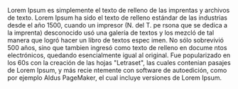 Lorem
 Ipsum es simplemente el texto de relleno de las imprentas y archivos de texto. Lorem Ipsum ha sido el texto de relleno estándar de las industrias desde el año 1500, cuando un impresor (N. del T. pe
 rsona que se
  dedica a la imprenta) 
  desconocido usó una galería de textos y los mezcló de tal manera que logró hacer un libro de textos espec
  imen. No sólo sobrevivió 500 años, sino que tambien ingresó como texto de relleno en docume
  ntos electrónicos, quedando esencialmente igual al original. Fue popularizado
   en los
    60s con la creación de las hojas "Letraset", las cuales contenian pasajes de Lorem Ipsum, y más recie
    ntemente con software de autoedición, como por ejemplo Aldus PageMaker, el cual incluye versiones 
    de Lorem Ipsum.